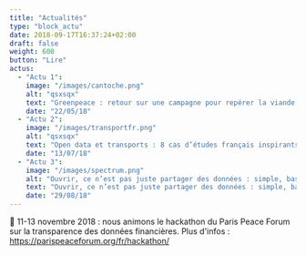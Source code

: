 ```yaml
---
title: "Actualités"
type: "block_actu"
date: 2018-09-17T16:37:24+02:00
draft: false
weight: 600
button: "Lire"
actus:
  - "Actu 1":
    image: "/images/cantoche.png"
    alt: "qsxsqx"
    text: "Greenpeace : retour sur une campagne pour repérer la viande dans les cantines"
    date: "22/05/18"
  - "Actu 2":
    image: "/images/transportfr.png"
    alt: "qsxsqx"
    text: "Open data et transports : 8 cas d’études français inspirants (3/3)"
    date: "13/07/18"
  - "Actu 3":
    image: "/images/spectrum.png"
    alt: "Ouvrir, ce n’est pas juste partager des données : simple, basique"
    text: "Ouvrir, ce n’est pas juste partager des données : simple, basique"
    date: "29/08/18"
---
```


📆 11-13 novembre 2018 : nous animons le hackathon du Paris Peace Forum sur la transparence des données financières. Plus d'infos : https://parispeaceforum.org/fr/hackathon/